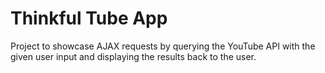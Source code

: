 # Thinkful Tube App

Project to showcase AJAX requests by querying the YouTube API with the given user input and displaying the results back to the user.
